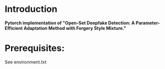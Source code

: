 # Introduction
**Pytorch implementation of "Open-Set Deepfake Detection: A Parameter-Efficient Adaptation Method with Forgery Style Mixture."**

# Prerequisites:
See environment.txt
